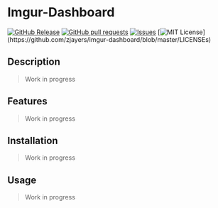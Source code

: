 # Imgur-Dashboard
[![GitHub Release](https://img.shields.io/github/release/zjayers/imgur-dashboard.svg?style=flat)]()
[![GitHub pull requests](https://img.shields.io/github/issues-pr/zjayers/imgur-dashboard.svg?style=flat)]()
[![Issues](https://img.shields.io/github/issues-raw/zjayers/imgur-dashboard.svg?maxAge=25000)](https://github.com/zjayers/imgur-dashboard/issues)
[![MIT License](https://img.shields.io/apm/l/atomic-ui.svg?)](https://github.com/zjayers/imgur-dashboard/blob/master/LICENSEs)

## Description

> Work in progress

## Features

> Work in progress

## Installation

> Work in progress

## Usage

> Work in progress